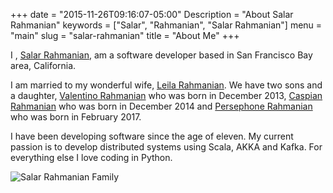 +++
date = "2015-11-26T09:16:07-05:00"
Description = "About Salar Rahmanian"
keywords = ["Salar", "Rahmanian", "Salar Rahmanian"]
menu = "main"
slug = "salar-rahmanian"
title = "About Me"
+++

I , [Salar Rahmanian](https://www.softinio.com), am a software developer based in San Francisco Bay area, California.

I am married to my wonderful wife, [Leila Rahmanian](https://www.rahmanian.xyz/categories/leila-rahmanian/). We have two sons and a daughter, [Valentino Rahmanian](https://www.rahmanian.xyz/categories/valentino-rahmanian/) who was born in December 2013, [Caspian Rahmanian](https://www.rahmanian.xyz/categories/caspian-rahmanian/) who was born in December 2014 and [Persephone Rahmanian](https://www.rahmanian.xyz/) who was born in February 2017.

I have been developing software since the age of eleven. My current passion is
to develop distributed systems using Scala, AKKA and Kafka. For everything else I love coding in Python.

![Salar Rahmanian Family](/img/SalarRahmanianFamily.jpg)

